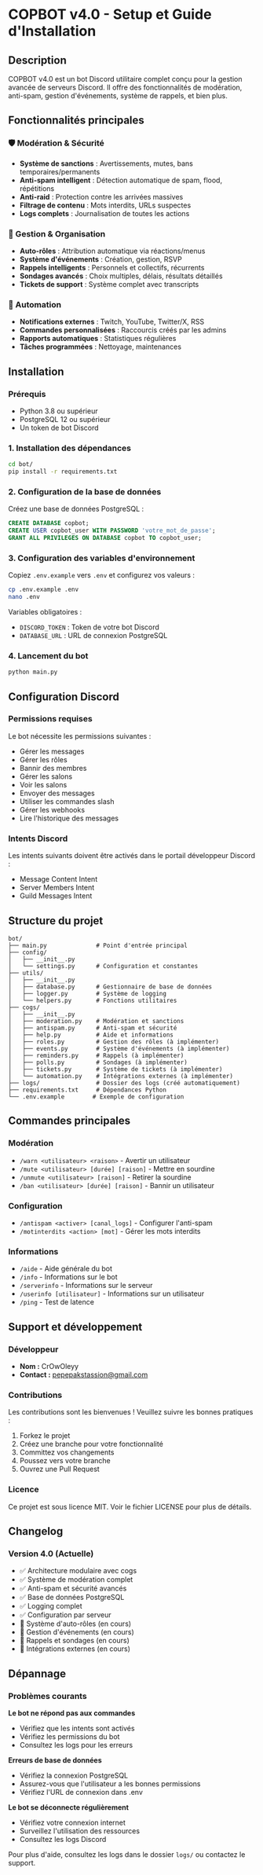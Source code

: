 # COPBOT v4.0 - Setup et Guide d'Installation

## Description
COPBOT v4.0 est un bot Discord utilitaire complet conçu pour la gestion avancée de serveurs Discord. Il offre des fonctionnalités de modération, anti-spam, gestion d'événements, système de rappels, et bien plus.

## Fonctionnalités principales

### 🛡️ Modération & Sécurité
- **Système de sanctions** : Avertissements, mutes, bans temporaires/permanents
- **Anti-spam intelligent** : Détection automatique de spam, flood, répétitions
- **Anti-raid** : Protection contre les arrivées massives
- **Filtrage de contenu** : Mots interdits, URLs suspectes
- **Logs complets** : Journalisation de toutes les actions

### 🎯 Gestion & Organisation
- **Auto-rôles** : Attribution automatique via réactions/menus
- **Système d'événements** : Création, gestion, RSVP
- **Rappels intelligents** : Personnels et collectifs, récurrents
- **Sondages avancés** : Choix multiples, délais, résultats détaillés
- **Tickets de support** : Système complet avec transcripts

### 🤖 Automation
- **Notifications externes** : Twitch, YouTube, Twitter/X, RSS
- **Commandes personnalisées** : Raccourcis créés par les admins
- **Rapports automatiques** : Statistiques régulières
- **Tâches programmées** : Nettoyage, maintenances

## Installation

### Prérequis
- Python 3.8 ou supérieur
- PostgreSQL 12 ou supérieur
- Un token de bot Discord

### 1. Installation des dépendances
```bash
cd bot/
pip install -r requirements.txt
```

### 2. Configuration de la base de données
Créez une base de données PostgreSQL :
```sql
CREATE DATABASE copbot;
CREATE USER copbot_user WITH PASSWORD 'votre_mot_de_passe';
GRANT ALL PRIVILEGES ON DATABASE copbot TO copbot_user;
```

### 3. Configuration des variables d'environnement
Copiez `.env.example` vers `.env` et configurez vos valeurs :
```bash
cp .env.example .env
nano .env
```

Variables obligatoires :
- `DISCORD_TOKEN` : Token de votre bot Discord
- `DATABASE_URL` : URL de connexion PostgreSQL

### 4. Lancement du bot
```bash
python main.py
```

## Configuration Discord

### Permissions requises
Le bot nécessite les permissions suivantes :
- Gérer les messages
- Gérer les rôles
- Bannir des membres
- Gérer les salons
- Voir les salons
- Envoyer des messages
- Utiliser les commandes slash
- Gérer les webhooks
- Lire l'historique des messages

### Intents Discord
Les intents suivants doivent être activés dans le portail développeur Discord :
- Message Content Intent
- Server Members Intent
- Guild Messages Intent

## Structure du projet

```
bot/
├── main.py              # Point d'entrée principal
├── config/
│   ├── __init__.py
│   └── settings.py      # Configuration et constantes
├── utils/
│   ├── __init__.py
│   ├── database.py      # Gestionnaire de base de données
│   ├── logger.py        # Système de logging
│   └── helpers.py       # Fonctions utilitaires
├── cogs/
│   ├── __init__.py
│   ├── moderation.py    # Modération et sanctions
│   ├── antispam.py      # Anti-spam et sécurité
│   ├── help.py          # Aide et informations
│   ├── roles.py         # Gestion des rôles (à implémenter)
│   ├── events.py        # Système d'événements (à implémenter)
│   ├── reminders.py     # Rappels (à implémenter)
│   ├── polls.py         # Sondages (à implémenter)
│   ├── tickets.py       # Système de tickets (à implémenter)
│   └── automation.py    # Intégrations externes (à implémenter)
├── logs/                # Dossier des logs (créé automatiquement)
├── requirements.txt     # Dépendances Python
└── .env.example        # Exemple de configuration
```

## Commandes principales

### Modération
- `/warn <utilisateur> <raison>` - Avertir un utilisateur
- `/mute <utilisateur> [durée] [raison]` - Mettre en sourdine
- `/unmute <utilisateur> [raison]` - Retirer la sourdine
- `/ban <utilisateur> [durée] [raison]` - Bannir un utilisateur

### Configuration
- `/antispam <activer> [canal_logs]` - Configurer l'anti-spam
- `/motinterdits <action> [mot]` - Gérer les mots interdits

### Informations
- `/aide` - Aide générale du bot
- `/info` - Informations sur le bot
- `/serverinfo` - Informations sur le serveur
- `/userinfo [utilisateur]` - Informations sur un utilisateur
- `/ping` - Test de latence

## Support et développement

### Développeur
- **Nom :** CrOwOleyy
- **Contact :** pepepakstassion@gmail.com

### Contributions
Les contributions sont les bienvenues ! Veuillez suivre les bonnes pratiques :
1. Forkez le projet
2. Créez une branche pour votre fonctionnalité
3. Committez vos changements
4. Poussez vers votre branche
5. Ouvrez une Pull Request

### Licence
Ce projet est sous licence MIT. Voir le fichier LICENSE pour plus de détails.

## Changelog

### Version 4.0 (Actuelle)
- ✅ Architecture modulaire avec cogs
- ✅ Système de modération complet
- ✅ Anti-spam et sécurité avancés
- ✅ Base de données PostgreSQL
- ✅ Logging complet
- ✅ Configuration par serveur
- 🔄 Système d'auto-rôles (en cours)
- 🔄 Gestion d'événements (en cours)
- 🔄 Rappels et sondages (en cours)
- 🔄 Intégrations externes (en cours)

## Dépannage

### Problèmes courants

**Le bot ne répond pas aux commandes**
- Vérifiez que les intents sont activés
- Vérifiez les permissions du bot
- Consultez les logs pour les erreurs

**Erreurs de base de données**
- Vérifiez la connexion PostgreSQL
- Assurez-vous que l'utilisateur a les bonnes permissions
- Vérifiez l'URL de connexion dans .env

**Le bot se déconnecte régulièrement**
- Vérifiez votre connexion internet
- Surveillez l'utilisation des ressources
- Consultez les logs Discord

Pour plus d'aide, consultez les logs dans le dossier `logs/` ou contactez le support.